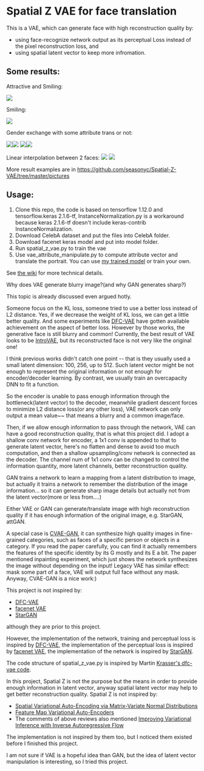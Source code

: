 # Spatial Z VAE for face translation
This is a VAE, which can generate face with high reconstruction quality by:
- using face-recognize network output as its perceptual Loss instead of the pixel reconstruction loss, and 
- using spatial latent vector to keep more infromation.

## Some results:
Attractive and Smiling:

![](https://github.com/seasonyc/Spatial-Z-VAE/blob/master/pictures/image_pair1547048621.390507.jpg)

Smiling:

![](https://github.com/seasonyc/Spatial-Z-VAE/blob/master/pictures/image_pair1547048628.0408874.jpg)

Gender exchange with some attribute trans or not:

![](https://github.com/seasonyc/Spatial-Z-VAE/blob/master/pictures/image_pair1547048625.1077194.jpg)![](https://github.com/seasonyc/Spatial-Z-VAE/blob/master/pictures/image_pair1547048623.6556363.jpg)
![](https://github.com/seasonyc/Spatial-Z-VAE/blob/master/pictures/image_pair1547048622.0885468.jpg)![](https://github.com/seasonyc/Spatial-Z-VAE/blob/master/pictures/image_pair1547048628.7209263.jpg)

Linear interpolation between 2 faces:
![](https://github.com/seasonyc/Spatial-Z-VAE/blob/master/pictures/images1547095219.6064727.jpg)
![](https://github.com/seasonyc/Spatial-Z-VAE/blob/master/pictures/images1547095340.6845298.jpg)

More result examples are in https://github.com/seasonyc/Spatial-Z-VAE/tree/master/pictures


## Usage:
1. Clone this repo, the code is based on tensorflow 1.12.0 and tensorflow.keras 2.1.6-tf, InstanceNormalization.py is a workaround because keras 2.1.6-tf doesn't include keras-contrib InstanceNormalization.
2. Download CelebA dataset and put the files into CelebA folder.
3. Download facenet keras model and put into model folder.
4. Run spatial_z_vae.py to train the vae
5. Use vae_attribute_manipulate.py to compute attribute vector and translate the portrait. You can use [my trained model](https://github.com/seasonyc/Spatial-Z-VAE/blob/master/trained_face_vae/face_vae_12ch.zip) or train your own.

See [the wiki](https://github.com/seasonyc/Spatial-Z-VAE/wiki) for more technical details.





Why does VAE generate blurry image?(and why GAN generates sharp?) 

This topic is already discussed even argued hotly. 

Someone focus on the KL loss, someone tried to use a better loss instead of L2 distance. Yes, if we decrease the weight of KL loss, we can get a little better quality. And some experiments like [DFC-VAE](https://arxiv.org/abs/1610.00291v1) have gotten available achievement on the aspect of better loss. However by those works, the generative face is still blurry and common! Currently, the best result of VAE looks to be [IntroVAE](https://arxiv.org/abs/1807.06358), but its reconstructed face is not very like the original one!

I think previous works didn't catch one point -- that is they usually used a small latent dimension: 100, 256, up to 512. Such latent vector might be not enough to represent the original information or not enough for encoder/decoder learning. By contrast, we usually train an overcapacity DNN to fit a function. 

So the encoder is unable to pass enough information through the bottleneck(latent vector) to the decoder, meanwhile gradient descent forces to minimize L2 distance loss(or any other loss), VAE network can only output a mean value~~ that means a blurry and a common image/face.


Then, if we allow enough information to pass through the network, VAE can have a good reconstruction quality, that is what this project did. I adopt a shallow conv network for encoder, a 1x1 conv is appended to that to generate latent vector, here's no flatten and dense to avoid too much computation, and then a shallow upsampling/conv network is connected as the decoder. The channel num of 1x1 conv can be changed to control the information quantity, more latent channels, better reconstruction quality. 


GAN trains a network to learn a mapping from a latent distribution to image, but actually it trains a network to remember the distribution of the image information... so it can generate sharp image details but actually not from the latent vector(more or less from....) 

Either VAE or GAN can generate/translate image with high reconstruction quality if it has enough information of the original image, e.g. StarGAN, attGAN.

A special case is [CVAE-GAN](https://arxiv.org/abs/1703.10155), it can synthesize high quality images in fine-grained categories, such as faces of a specific person or objects in a category. If you read the paper carefully, you can find it actually remembers the features of the specific identity by its G mostly and its E a bit. The paper mentioned inpainting experiment, which just shows the network synthesizes the image without depending on the input! Legacy VAE has similar effect: mask some part of a face, VAE will output full face without any mask. Anyway, CVAE-GAN is a nice work:)



This project is not inspired by:
* [DFC-VAE](https://arxiv.org/abs/1610.00291v1)
* [facenet VAE](https://github.com/davidsandberg/facenet/wiki/Variational-autoencoder)
* [StarGAN](https://arxiv.org/abs/1711.09020)

although they are prior to this project.

However, the implementation of the network, training and perceptual loss is inspired by [DFC-VAE](https://arxiv.org/abs/1610.00291v1), the implementation of the perceptual loss is inspired by [facenet VAE](https://github.com/davidsandberg/facenet/wiki/Variational-autoencoder), the implementation of the network is inspired by [StarGAN](https://arxiv.org/abs/1711.09020).

The code structure of spatial_z_vae.py is inspired by Martin [Krasser's dfc-vae code](https://github.com/krasserm/bayesian-machine-learning/blob/master/variational_autoencoder_dfc.ipynb).

In this project, Spatial Z is not the purpose but the means in order to provide enough information in latent vector, anyway spatial latent vector may help to get better reconstruction quality. Spatial Z is not inspired by:
* [Spatial Variational Auto-Encoding via Matrix-Variate Normal Distributions](https://openreview.net/forum?id=ryOBB6g-M)
* [Feature Map Variational Auto-Encoders](https://openreview.net/forum?id=Hy_o3x-0b)
* The comments of above reviews also mentioned [Improving Variational Inference with Inverse Autoregressive Flow](https://arxiv.org/abs/1606.04934)

The implementation is not inspired by them too, but I noticed them existed before I finished this project.

I am not sure if VAE is a hopeful idea than GAN, but the idea of latent vector manipulation is interesting, so I tried this project.

